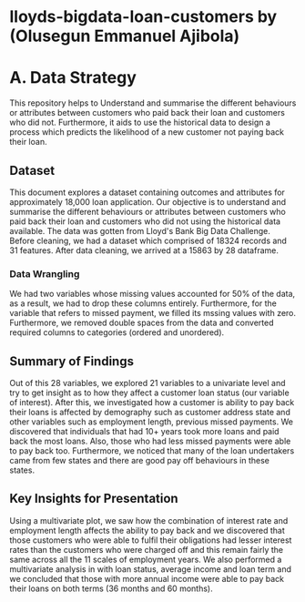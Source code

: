# lloyds-bigdata-loan-customers by (Olusegun Emmanuel Ajibola)
# A. Data Strategy

This repository helps to Understand and summarise the different behaviours or attributes  between customers who paid back their loan and customers who did not. Furthermore, it aids to  use the historical data to design a process which predicts the  likelihood of a new customer not paying back their loan.
## Dataset


This document explores a dataset containing outcomes and attributes for approximately 18,000 loan application. Our objective is to understand and summarise the different behaviours or attributes between customers who paid back their loan and customers who did not using the historical data available. The data was gotten from Lloyd's Bank Big Data Challenge. Before cleaning, we had a dataset which comprised of 18324 records and 31 features. After data cleaning, we arrived at a 15863 by 28 dataframe.

### Data Wrangling

We had two variables whose missing values accounted for 50% of the data, as a result, we had to drop these columns entirely. Furthermore, for the variable that refers to missed payment, we filled its mssing values with zero. Furthermore, we removed double spaces from the data and converted required columns to categories (ordered and unordered). 


## Summary of Findings

Out of this 28 variables, we explored 21 variables to a univariate level and try to get insight as to how they affect a customer loan status (our variable of interest). After this, we investigated how a customer is ability to pay back their loans is affected by demography such as customer address state and other variables such as employment length, previous missed payments. We discovered that individuals that had 10+ years took more loans and paid back the most loans. Also, those who had less missed payments were able to pay back too. Furthermore, we noticed that many of the loan undertakers came from few states and there are good pay off behaviours in these states.


## Key Insights for Presentation

Using a multivariate plot, we saw how the combination of interest rate and employment length affects the ability to pay back and we discovered that those customers who were able to fulfil their obligations had lesser interest rates than the customers who were charged off and this remain fairly the same across all the 11 scales of employment years. We also performed a multivariate analysis in with loan status, average income and loan term and we concluded that those with more annual income were able to pay back their loans on both terms (36 months and 60 months).
